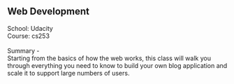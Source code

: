 <h2>Web Development</h2>

School: Udacity<br>
Course: cs253<br>
<br>
Summary -<br>
Starting from the basics of how the web works, this class will walk you through everything you need to know to build your own blog application and scale it to support large numbers of users.

